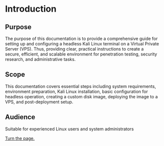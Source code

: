 # Introduction

## Purpose

The purpose of this documentation is to provide a comprehensive guide for setting up and configuring a headless Kali Linux terminal on a Virtual Private Server (VPS). Thus, providing clear, practical instructions to create a secure, efficient, and scalable environment for penetration testing, security research, and administrative tasks. 

## Scope

This documentation covers essential steps including system requirements, environment preparation, Kali Linux installation, basic configuration for headless operation, creating a custom disk image, deploying the image to a VPS, and post-deployment setup.

## Audience

Suitable for experienced Linux users and system administrators


[Turn the page.](system-requirements.md)